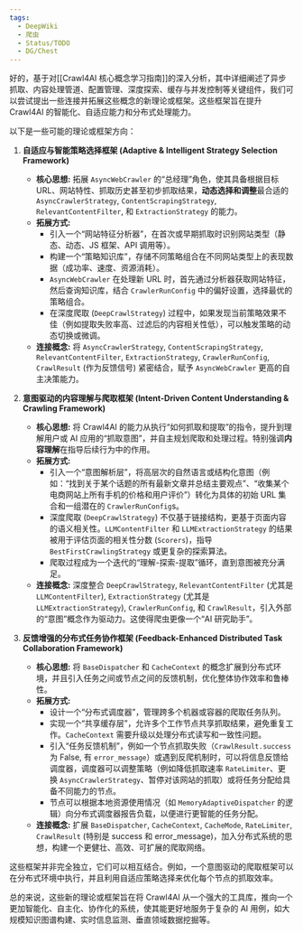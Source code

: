 ```yaml
---
tags:
  - DeepWiki
  - 爬虫
  - Status/TODO
  - DG/Chest
---
```

好的，基于对[[Crawl4AI 核心概念学习指南]]的深入分析，其中详细阐述了异步抓取、内容处理管道、配置管理、深度探索、缓存与并发控制等关键组件，我们可以尝试提出一些连接并拓展这些概念的新理论或框架。这些框架旨在提升 Crawl4AI 的智能化、自适应能力和分布式处理能力。

以下是一些可能的理论或框架方向：

1.  **自适应与智能策略选择框架 (Adaptive & Intelligent Strategy Selection Framework)**
    *   **核心思想:** 拓展 `AsyncWebCrawler` 的“总经理”角色，使其具备根据目标 URL、网站特性、抓取历史甚至初步抓取结果，**动态选择和调整**最合适的 `AsyncCrawlerStrategy`, `ContentScrapingStrategy`, `RelevantContentFilter`, 和 `ExtractionStrategy` 的能力。
    *   **拓展方式:**
        *   引入一个“网站特征分析器”，在首次或早期抓取时识别网站类型（静态、动态、JS 框架、API 调用等）。
        *   构建一个“策略知识库”，存储不同策略组合在不同网站类型上的表现数据（成功率、速度、资源消耗）。
        *   `AsyncWebCrawler` 在处理新 URL 时，首先通过分析器获取网站特征，然后查询知识库，结合 `CrawlerRunConfig` 中的偏好设置，选择最优的策略组合。
        *   在深度爬取 (`DeepCrawlStrategy`) 过程中，如果发现当前策略效果不佳（例如提取失败率高、过滤后的内容相关性低），可以触发策略的动态切换或微调。
    *   **连接概念:** 将 `AsyncCrawlerStrategy`, `ContentScrapingStrategy`, `RelevantContentFilter`, `ExtractionStrategy`, `CrawlerRunConfig`, `CrawlResult` (作为反馈信号) 紧密结合，赋予 `AsyncWebCrawler` 更高的自主决策能力。

2.  **意图驱动的内容理解与爬取框架 (Intent-Driven Content Understanding & Crawling Framework)**
    *   **核心思想:** 将 Crawl4AI 的能力从执行“如何抓取和提取”的指令，提升到理解用户或 AI 应用的“抓取意图”，并自主规划爬取和处理过程。特别强调**内容理解**在指导后续行为中的作用。
    *   **拓展方式:**
        *   引入一个“意图解析层”，将高层次的自然语言或结构化意图（例如：“找到关于某个话题的所有最新文章并总结主要观点”、“收集某个电商网站上所有手机的价格和用户评价”）转化为具体的初始 URL 集合和一组潜在的 `CrawlerRunConfig`s。
        *   深度爬取 (`DeepCrawlStrategy`) 不仅基于链接结构，更基于页面内容的语义相关性。`LLMContentFilter` 和 `LLMExtractionStrategy` 的结果被用于评估页面的相关性分数 (`Scorers`)，指导 `BestFirstCrawlingStrategy` 或更复杂的探索算法。
        *   爬取过程成为一个迭代的“理解-探索-提取”循环，直到意图被充分满足。
    *   **连接概念:** 深度整合 `DeepCrawlStrategy`, `RelevantContentFilter` (尤其是 `LLMContentFilter`), `ExtractionStrategy` (尤其是 `LLMExtractionStrategy`), `CrawlerRunConfig`, 和 `CrawlResult`，引入外部的“意图”概念作为驱动力。这使得爬虫更像一个“AI 研究助手”。

3.  **反馈增强的分布式任务协作框架 (Feedback-Enhanced Distributed Task Collaboration Framework)**
    *   **核心思想:** 将 `BaseDispatcher` 和 `CacheContext` 的概念扩展到分布式环境，并且引入任务之间或节点之间的反馈机制，优化整体协作效率和鲁棒性。
    *   **拓展方式:**
        *   设计一个“分布式调度器”，管理跨多个机器或容器的爬取任务队列。
        *   实现一个“共享缓存层”，允许多个工作节点共享抓取结果，避免重复工作。`CacheContext` 需要升级以处理分布式读写和一致性问题。
        *   引入“任务反馈机制”，例如一个节点抓取失败（`CrawlResult.success` 为 False, 有 `error_message`）或遇到反爬机制时，可以将信息反馈给调度器，调度器可以调整策略（例如降低抓取速率 `RateLimiter`、更换 `AsyncCrawlerStrategy`、暂停对该网站的抓取）或将任务分配给具备不同能力的节点。
        *   节点可以根据本地资源使用情况（如 `MemoryAdaptiveDispatcher` 的逻辑）向分布式调度器报告负载，以便进行更智能的任务分配。
    *   **连接概念:** 扩展 `BaseDispatcher`, `CacheContext`, `CacheMode`, `RateLimiter`, `CrawlResult` (特别是 success 和 error_message)，加入分布式系统的思想，构建一个更健壮、高效、可扩展的爬取网络。

这些框架并非完全独立，它们可以相互结合。例如，一个意图驱动的爬取框架可以在分布式环境中执行，并且利用自适应策略选择来优化每个节点的抓取效率。

总的来说，这些新的理论或框架旨在将 Crawl4AI 从一个强大的工具库，推向一个更加智能化、自主化、协作化的系统，使其能更好地服务于复杂的 AI 用例，如大规模知识图谱构建、实时信息监测、垂直领域数据挖掘等。